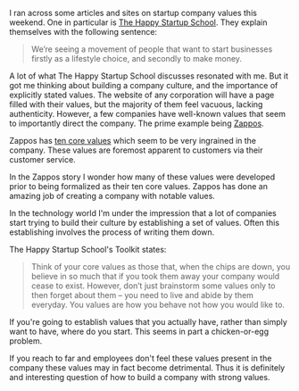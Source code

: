 I ran across some articles and sites on startup company values this weekend. One in particular is [The Happy Startup School](http://www.thehappystartupschool.com/about). They explain themselves with the following sentence:

> We’re seeing a movement of people that want to start businesses firstly as a lifestyle choice, and secondly to make money.

A lot of what The Happy Startup School discusses resonated with me. But it got me thinking about building a company culture, and the importance of explicitly stated values. The website of any corporation will have a page filled with their values, but the majority of them feel vacuous, lacking authenticity. However, a few companies have well-known values that seem to importantly direct the company. The prime example being [Zappos](http://zappos.com).

Zappos has [ten core values](http://about.zappos.com/our-unique-culture/zappos-core-values) which seem to be very ingrained in the company. These values are foremost apparent to customers via their customer service.

In the Zappos story I wonder how many of these values were developed prior to being formalized as their ten core values. Zappos has done an amazing job of creating a company with notable values.

In the technology world I'm under the impression that a lot of companies start trying to build their culture by establishing a set of values. Often this establishing involves the process of writing them down.

The Happy Startup School's Toolkit states:

> Think of your core values as those that, when the chips are down, you believe in so much that if you took them away your company would cease to exist. However, don’t just brainstorm some values only to then forget about them – you need to live and abide by them everyday. You values are how you behave not how you would like to.

If you're going to establish values that you actually have, rather than simply want to have, where do you start. This seems in part a chicken-or-egg problem.

If you reach to far and employees don't feel these values present in the company these values may in fact become detrimental. Thus it is definitely and interesting question of how to build a company with strong values.
